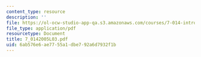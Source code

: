 ```yaml
---
content_type: resource
description: ''
file: https://ol-ocw-studio-app-qa.s3.amazonaws.com/courses/7-014-introductory-biology-spring-2005/6ab576e6ae7755a1dbe792a6d7932f1b_7_0142005L03.pdf
file_type: application/pdf
resourcetype: Document
title: 7_0142005L03.pdf
uid: 6ab576e6-ae77-55a1-dbe7-92a6d7932f1b
---
```

